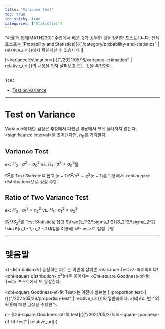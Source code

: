 ```yaml
---
title: "Variance Test"
toc: true
toc_sticky: true
categories: ["Statistics"]
---
```


“확률과 통계(MATH230)” 수업에서 배운 것과 공부한 것을 정리한 포스트입니다. 전체 포스트는 [Probability and Statistics]({{"/category/probability-and-statistics" | relative_url}})에서 확인하실 수 있습니다 🎲

[\<Variance Estimation\>]({{"/2021/05/16/variance-estimation" | relative_url}})의 내용을 먼저 살펴보고 오는 것을 추천한다.

<br><span class="statement-title">TOC.</span><br>

- [Test on Variance](#test-on-variance)

<hr/>

# Test on Variance

Variance에 대한 검정은 추정에서 다뤘던 내용에서 크게 달라지지 않는다. \<significance interval\>을 벗어난다면, $H_0$를 기각한다.

## Variance Test

ex: $H_0: \sigma^2 = \sigma_0^2$ vs. $H_1: \sigma^2 \ne \sigma_0^2$를

$S^2$를 Test Statistic로 잡고 $(n-1)S^2 / \sigma^2 \sim \chi^2 (n-1)$를 이용해서 \<chi-suqare distribution\>으로 검정 수행

## Ratio of Two Variance Test

ex: $H_0: \sigma_1^2 = \sigma_2^2$ vs. $H_1: \sigma_1^2 \ne \sigma_2^2$

$S_1^2 / S_2^2$를 Test Statistic로 잡고 $\frac{S_1^2/\sigma_1^2}{S_2^2/\sigma_2^2} \sim F(n_1 - 1, n_2 - 2)$임을 이용해 \<F-test\>로 검정 수행

<hr/>

# 맺음말

\<f-distribution\>이 등장하는 파트는 이번에 살펴본 \<Variance Test\>가 마지막이다! \<chi-square distribution\> $\chi^2(n)$은 이어지는 \<Chi-square Goodness-of-fit Test\> 포스트에서 또 등장한다.

\<chi-square Goodness-of-fit Test\>는 이전에 살펴본 [\<proportion test\>]({{"/2021/05/26/proportion-test" | relative_url}})의 일반화이다. 카테고리 변수의 확률에 대한 검정을 수행한다.

👉 [Chi-square Goodness-of-fit test]({{"/2021/05/27/chi-square-goodness-of-fit-test" | relative_url}})
